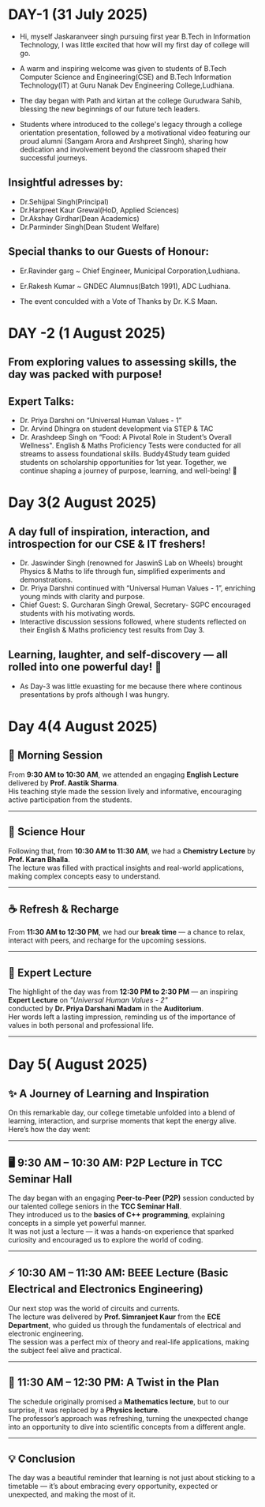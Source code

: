 # DAY-1 (31 July 2025)

- Hi, myself Jaskaranveer singh pursuing first year B.Tech in Information Technology, I was little excited that how will my first day of college will go.
- A warm and inspiring welcome was given to students of B.Tech Computer Science and Engineering(CSE) and B.Tech Information Technology(IT) at Guru Nanak Dev Engineering College,Ludhiana.

- The day began with Path and kirtan at the college Gurudwara Sahib, blessing the new beginnings of our future tech leaders.
- Students where introduced to the college's legacy through a college orientation presentation, followed by a motivational video featuring our proud alumni (Sangam Arora and Arshpreet Singh), sharing how dedication and involvement beyond the classroom shaped their successful journeys.

## Insightful adresses by:
- Dr.Sehijpal Singh(Principal)
- Dr.Harpreet Kaur Grewal(HoD, Applied Sciences)
- Dr.Akshay Girdhar(Dean Academics)
- Dr.Parminder Singh(Dean Student Welfare)

## Special thanks to our Guests of Honour:
- Er.Ravinder garg ~ Chief Engineer, Municipal Corporation,Ludhiana.
- Er.Rakesh Kumar ~ GNDEC Alumnus(Batch 1991), ADC Ludhiana.

- The event conculded with a Vote of Thanks by Dr. K.S Maan.

# DAY -2 (1 August 2025)

## From exploring values to assessing skills, the day was packed with purpose!

## Expert Talks:
- Dr. Priya Darshni on “Universal Human Values - 1”
- Dr. Arvind Dhingra on student development via STEP & TAC
- Dr. Arashdeep Singh on “Food: A Pivotal Role in Student’s Overall Wellness".
English & Maths Proficiency Tests were conducted for all streams to assess foundational skills.
Buddy4Study team guided students on scholarship opportunities for 1st year.
Together, we continue shaping a journey of purpose, learning, and well-being! 💫

# Day 3(2 August 2025)

## A day full of inspiration, interaction, and introspection for our CSE & IT freshers!

-  Dr. Jaswinder Singh (renowned for JaswinS Lab on Wheels) brought Physics & Maths to life through fun, simplified experiments and demonstrations.
-  Dr. Priya Darshni continued with “Universal Human Values - 1”, enriching young minds with clarity and purpose.
-  Chief Guest: S. Gurcharan Singh Grewal, Secretary- SGPC encouraged students with his motivating words.
- Interactive discussion sessions followed, where students reflected on their English & Maths proficiency test results from Day 3.

## Learning, laughter, and self-discovery — all rolled into one powerful day! 💫
- As Day-3 was little exuasting for me because there where continous presentations by profs although I was hungry.

# Day 4(4 August 2025)

## 🌟 Morning Session
From **9:30 AM to 10:30 AM**, we attended an engaging **English Lecture** delivered by **Prof. Aastik Sharma**.  
His teaching style made the session lively and informative, encouraging active participation from the students.

---

## 🔬 Science Hour
Following that, from **10:30 AM to 11:30 AM**, we had a **Chemistry Lecture** by **Prof. Karan Bhalla**.  
The lecture was filled with practical insights and real-world applications, making complex concepts easy to understand.

---

## ☕ Refresh & Recharge
From **11:30 AM to 12:30 PM**, we had our **break time** — a chance to relax, interact with peers, and recharge for the upcoming sessions.

---

## 🎤 Expert Lecture
The highlight of the day was from **12:30 PM to 2:30 PM** — an inspiring **Expert Lecture** on *"Universal Human Values - 2"*  
conducted by **Dr. Priya Darshani Madam** in the **Auditorium**.  
Her words left a lasting impression, reminding us of the importance of values in both personal and professional life.

---
# Day 5( August 2025)
## ✨ A Journey of Learning and Inspiration

On this remarkable day, our college timetable unfolded into a blend of learning, interaction, and surprise moments that kept the energy alive. Here’s how the day went:

---

## 🖥️ **9:30 AM – 10:30 AM: P2P Lecture in TCC Seminar Hall**
The day began with an engaging **Peer-to-Peer (P2P)** session conducted by our talented college seniors in the **TCC Seminar Hall**.  
They introduced us to the **basics of C++ programming**, explaining concepts in a simple yet powerful manner.  
It was not just a lecture — it was a hands-on experience that sparked curiosity and encouraged us to explore the world of coding.

---

## ⚡ **10:30 AM – 11:30 AM: BEEE Lecture (Basic Electrical and Electronics Engineering)**
Our next stop was the world of circuits and currents.  
The lecture was delivered by **Prof. Simranjeet Kaur** from the **ECE Department**, who guided us through the fundamentals of electrical and electronic engineering.  
The session was a perfect mix of theory and real-life applications, making the subject feel alive and practical.

---

## 📐 **11:30 AM – 12:30 PM: A Twist in the Plan**
The schedule originally promised a **Mathematics lecture**, but to our surprise, it was replaced by a **Physics lecture**.  
The professor’s approach was refreshing, turning the unexpected change into an opportunity to dive into scientific concepts from a different angle.

---

## 💡 **Conclusion**
The day was a beautiful reminder that learning is not just about sticking to a timetable — it’s about embracing every opportunity, expected or unexpected, and making the most of it.
